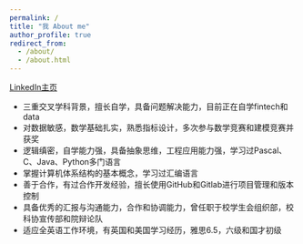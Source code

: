 ```yaml
---
permalink: /
title: "我 About me"
author_profile: true
redirect_from: 
  - /about/
  - /about.html
---
```


[LinkedIn主页](https://www.linkedin.com/in/tianzefei/)  

* 三重交叉学科背景，擅长自学，具备问题解决能力，目前正在自学fintech和data
* 对数据敏感，数学基础扎实，熟悉指标设计，多次参与数学竞赛和建模竞赛并获奖
* 逻辑缜密，自学能力强，具备抽象思维，工程应用能力强，学习过Pascal、C、Java、Python多门语言
* 掌握计算机体系结构的基本概念，学习过汇编语言
* 善于合作，有过合作开发经验，擅长使用GitHub和Gitlab进行项目管理和版本控制
* 具备优秀的汇报与沟通能力，合作和协调能力，曾任职于校学生会组织部，校科协宣传部和院辩论队
* 适应全英语工作环境，有英国和美国学习经历，雅思6.5，六级和国才初级



